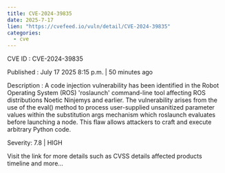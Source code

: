 ```yaml
--- 
title: CVE-2024-39835
date: 2025-7-17
lien: "https://cvefeed.io/vuln/detail/CVE-2024-39835"
categories:
  - cve
---
```


CVE ID : CVE-2024-39835

Published :  July 17
2025
8:15 p.m. | 50 minutes ago

Description : A code injection vulnerability has been identified in the Robot Operating System (ROS) 'roslaunch' command-line tool
affecting ROS distributions Noetic Ninjemys and earlier. The vulnerability arises from the use of the eval() method to process user-supplied
unsanitized parameter values within the substitution args mechanism
which roslaunch evaluates before launching a node. This flaw allows attackers to craft and execute arbitrary Python code.

Severity: 7.8 | HIGH

Visit the link for more details
such as CVSS details
affected products
timeline
and more...
